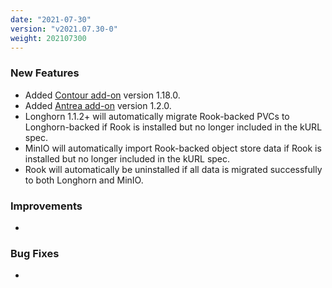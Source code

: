 ```yaml
---
date: "2021-07-30"
version: "v2021.07.30-0"
weight: 202107300
---
```


### <span class="label label-green">New Features</span>
- Added [Contour add-on](https://kurl.sh/docs/add-ons/contour) version 1.18.0.
- Added [Antrea add-on](https://kurl.sh/docs/add-ons/antrea) version 1.2.0.
- Longhorn 1.1.2+ will automatically migrate Rook-backed PVCs to Longhorn-backed if Rook is installed but no longer included in the kURL spec.
- MinIO will automatically import Rook-backed object store data if Rook is installed but no longer included in the kURL spec.
- Rook will automatically be uninstalled if all data is migrated successfully to both Longhorn and MinIO.

### <span class="label label-blue">Improvements</span>
- 

### <span class="label label-orange">Bug Fixes</span>
- 
